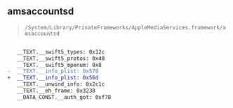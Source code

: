 ## amsaccountsd

> `/System/Library/PrivateFrameworks/AppleMediaServices.framework/amsaccountsd`

```diff

   __TEXT.__swift5_types: 0x12c
   __TEXT.__swift5_protos: 0x48
   __TEXT.__swift5_mpenum: 0x8
-  __TEXT.__info_plist: 0x578
+  __TEXT.__info_plist: 0x56d
   __TEXT.__unwind_info: 0x2c1c
   __TEXT.__eh_frame: 0x3238
   __DATA_CONST.__auth_got: 0xf78

```
